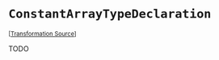 `ConstantArrayTypeDeclaration`
===================================================================================================

<small>\[[Transformation Source](../../Biohazrd.CSharp/#Declarations/ConstantArrayTypeDeclaration.cs)\]</small>

TODO
